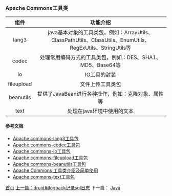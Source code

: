### Apache Commons工具类

|组件|功能介绍|
|:--:|:------:|
|lang3|java基本对象的工具类包，例如：ArrayUtils、ClassPathUtils、ClassUtils、EnumUtils、RegExUtils、StringUtils等|
|codec|处理常用编码方式的工具类包，例如：DES、SHA1、MD5、Base64等|
|io|IO工具的封装|
|fileupload|文件上传工具类包|
|beanutils|提供了JavaBean进行各种操作，例如：克隆对象、属性等|
|text|处理在java环境中使用的文本|

#### 参考文档
* [Apache commons-lang3工具包](https://blog.csdn.net/f641385712/article/details/82468927)
* [Apache commons-codec工具包](https://blog.csdn.net/a59742/article/details/80380459)
* [Apache commons-io工具包](https://www.cnblogs.com/softidea/p/4279576.html)
* [Apache commons-fileupload工具包](https://www.cnblogs.com/xing901022/p/3855613.html)
* [Apache commons-beanutils工具包](https://www.cnblogs.com/mthoutai/p/6898143.html)
* [Apache Commons 工具类介绍及简单使用](https://www.cnblogs.com/koal/p/5161743.html)
* [Apache commons-text工具包](http://ju.outofmemory.cn/entry/372399)


[首页](../../README.md) [上一篇：druid用logback记录sql日志](201905005.md) 下一篇： [Java](java.md)
